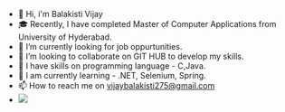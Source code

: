 - 👋 Hi, i'm Balakisti Vijay
- 🎓 Recently, I have completed Master of Computer Applications from University of Hyderabad.
- 🌱 I’m currently looking for job oppurtunities.
- 💞️ I’m looking to collaborate on GIT HUB to develop my skills.  
- 💪 I have skills on programming language - C,Java.
- 🌱 I am currently learning - .NET, Selenium, Spring.
- 📫 How to reach me on vijaybalakisti275@gmail.com
- <img src="https://github-readme-stats.vercel.app/api?username=vijay1696&&show_icons=true&title_color=ffffff&icon_color=bb2acf&text_color=daf7dc&bg_color=151515">
<!---
Vijay1696/Vijay1696 is a ✨ special ✨ repository because its `README.md` (this file) appears on your GitHub profile.
You can click the Preview link to take a look at your changes.
--->
